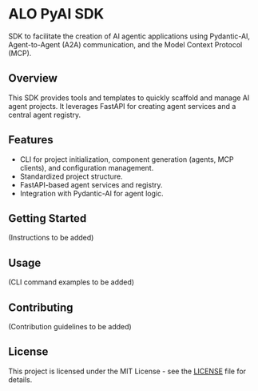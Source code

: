 # ALO PyAI SDK

SDK to facilitate the creation of AI agentic applications using Pydantic-AI, Agent-to-Agent (A2A) communication, and the Model Context Protocol (MCP).

## Overview

This SDK provides tools and templates to quickly scaffold and manage AI agent projects. It leverages FastAPI for creating agent services and a central agent registry.

## Features

- CLI for project initialization, component generation (agents, MCP clients), and configuration management.
- Standardized project structure.
- FastAPI-based agent services and registry.
- Integration with Pydantic-AI for agent logic.

## Getting Started

(Instructions to be added)

## Usage

(CLI command examples to be added)

## Contributing

(Contribution guidelines to be added)

## License

This project is licensed under the MIT License - see the [LICENSE](LICENSE) file for details.
